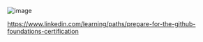 ![image](https://github.com/user-attachments/assets/6e9efe71-e1d2-4002-931c-91b0e80d8fc6)


https://www.linkedin.com/learning/paths/prepare-for-the-github-foundations-certification

